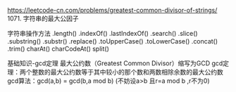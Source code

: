 https://leetcode-cn.com/problems/greatest-common-divisor-of-strings/
1071. 字符串的最大公因子



字符串操作方法
.length()
.indexOf()
.lastIndexOf()
.search()
.slice()
.substring()
.substr()
.replace()
.toUpperCase()
.toLowerCase()
.concat()
.trim()
charAt()
charCodeAt()
split()


基础知识-gcd定理
最大公约数（Greatest Common Divisor）缩写为GCD
gcd定理：两个整数的最大公约数等于其中较小的那个数和两数相除余数的最大公约数
gcd算法：gcd(a,b) = gcd(b,a mod b) (不妨设a>b 且r=a mod b ,r不为0)



